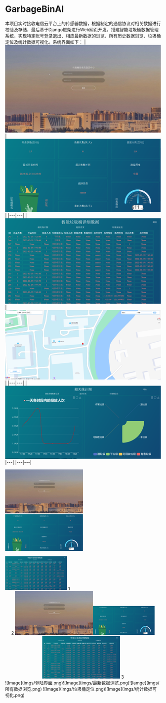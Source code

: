 # GarbageBinAI
本项目实时接收电信云平台上的传感器数据，根据制定的通信协议对相关数据进行校验及存储，最后基于Django框架进行Web网页开发，搭建智能垃圾桶数据管理系统，实现特定账号登录退出、相应最新数据的浏览、所有历史数据浏览、垃圾桶定位及统计数据可视化。系统界面如下：
|![Test Image](imgs/登陆界面.png)|![Result Image](imgs/最新数据浏览.png)|
|---|---|
|![Iamge](imgs/所有数据浏览.png)|![Image](imgs/垃圾桶定位.png)|
|---|---|
|![Image](imgs/统计数据可视化.png)|---|
|---|---|
<p float="left">
  <img src="/imgs/登陆界面.png" width="50%" />
  <img src="/imgs/最新数据浏览.png" width="50%"/>

</p>
  <img src="/imgs/所有数据浏览.png" width="200" />
1 <center class="half">
2     <img src=imgs/登陆界面.png width="50%"/><img src=imgs/最新数据浏览.png width="200"/><img src=imgs/所有数据浏览.png width="50%"/>
3 </center>
![Image](imgs/登陆界面.png)![Image](imgs/最新数据浏览.png)![Iamge](imgs/所有数据浏览.png)
![Image](imgs/垃圾桶定位.png)![Image](imgs/统计数据可视化.png)

